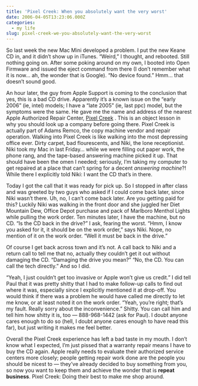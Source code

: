 ```yaml
---
title: 'Pixel Creek: When you absolutely want the very worst'
date: 2006-04-05T13:23:06.000Z
categories:
  - my life
slug: pixel-creek-we-you-absolutely-want-the-very-worst
---
```

So last week the new Mac Mini developed a problem. I put the new Keane <span class="caps">CD</span> in, and it didn’t show up in iTunes. “Weird,” I thought, and rebooted. Still nothing going on. After some poking around on my own, I booted into Open Firmware and issued the eject command from there (I don’t remember what it is now… ah, the wonder that is Google). “No device found.” Hmm… that doesn’t sound good.

An hour later, the guy from Apple Support is coming to the conclusion that yes, this is a bad <span class="caps">CD</span> drive. Apparently it’s a known issue on the “early 2006” (ie, intel) models; I have a “late 2005” (ie, last ppc) model, but the symptoms were the same. He gave me the name and address of the nearest Apple Authorized Repair Center, [Pixel Creek][1] . This is an object lesson in why you should look up a company before going there. Pixel Creek is actually part of Adams Remco, the copy machine vendor and repair operation. Walking into Pixel Creek is like walking into the most depressing office ever. Dirty carpet, bad flourescents, and Niki, the lone receptionist. Niki took my Mac in last Friday… while we were filling out paper work, the phone rang, and the tape-based answering machine picked it up. That should have been the omen I needed; seriously, I’m taking my computer to get repaired at a place that can’t spring for a decent _answering machine_?! While there I explicitly told Niki: I want the <span class="caps">CD</span> that’s in there.

Today I got the call that it was ready for pick up. So I stopped in after class and was greeted by two guys who asked if I could come back later, since Niki wasn’t there. Uh, no, I can’t come back later. Are you getting paid for this? Luckily Niki was walking in the front door and she juggled her Diet Mountain Dew, Office Depot purchase and pack of Marlboro Menthol Lights while pulling the work order. Ten minutes later, I have the machine, but no <span class="caps">CD</span>. “Is the <span class="caps">CD</span> back in the drive?” I ask, fearing the worst. “Hmm, I know you asked for it, it should be on the work order,” says Niki. Nope, no mention of it on the work order. “Well it must be back in the drive.”

Of course I get back across town and it’s not. A call back to Niki and a return call to tell me that no, actually they couldn’t get it out without damaging the <span class="caps">CD</span>. “Damaging the drive you mean?” “No, the <span class="caps">CD</span>. You can call the tech directly.” And so I did.

“Yeah, I just couldn’t get too invasive or Apple won’t give us credit.” I did tell Paul that it was pretty shitty that I had to make follow-up calls to find out where it was, especially since I explicitly mentioned it at drop-off. You would think if there was a problem he would have called me directly to let me know, or at least noted it on the work order. “Yeah, you’re right; that’s my fault. Really sorry about the inconvenience.” Shitty. You can call him and tell him how shitty it is, too — 888-968-1442 (ask for Paul). I doubt anyone cares enough to do so (hell, I doubt anyone cares enough to have read this far), but just writing it makes me feel better.

Overall the Pixel Creek experience has left a bad taste in my mouth. I don’t know what I expected, I’m just pissed that a warranty repair means I have to buy the <span class="caps">CD</span> again. Apple really needs to evaluate their authorized service centers more closely; people getting repair work done are the people you should be nicest to — they’ve already decided to buy something from you, so now you want to keep them and achieve the wonder that is **repeat business**. Pixel Creek: Doing their best to make me shop around.



 [1]: http://www.pixelcreek.com/
